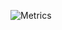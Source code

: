 ![Metrics](https://metrics.lecoq.io/NightFeather0615?template=classic&isocalendar=1&languages=1&gists=1&music=1&wakatime=1&isocalendar.duration=full-year&languages.limit=8&languages.threshold=0%25&languages.colors=github&languages.sections=most-used&languages.indepth=false&languages.analysis.timeout=15&languages.categories=markup%2C%20programming&languages.recent.categories=markup%2C%20programming&languages.recent.load=300&languages.recent.days=14&music.playlist=https%3A%2F%2Fopen.spotify.com%2Fplaylist%2F37i9dQZF1DXdurasRmJgpJ%3Fsi%3Dc286391ae2d84c0c&music.limit=4&music.played.at=false&music.time.range=short&music.top.type=tracks&music.user=.user.login&wakatime.days=7&wakatime.sections=time%2C%20projects%2C%20projects-graphs%2C%20languages%2C%20languages-graphs%2C%20editors%2C%20os&wakatime.limit=5&wakatime.url=https%3A%2F%2Fwakatime.com&wakatime.user=current&wakatime.languages.other=false&config.timezone=Asia%2FTaipei)
